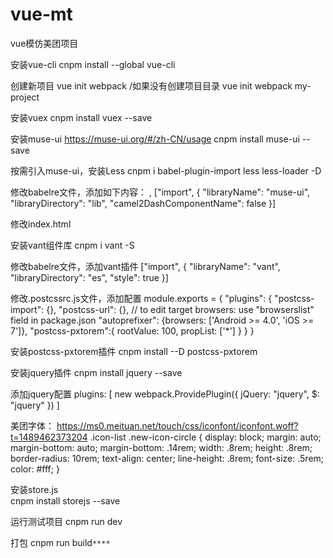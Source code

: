 # vue-mt
vue模仿美团项目


安装vue-cli
cnpm install --global vue-cli

创建新项目
 vue init webpack  /如果没有创建项目目录 vue init webpack my-project

安装vuex
cnpm install vuex --save

安装muse-ui   https://muse-ui.org/#/zh-CN/usage
cnpm install muse-ui --save

 按需引入muse-ui，安装Less
cnpm i babel-plugin-import less less-loader -D

修改babelre文件，添加如下内容：
,
    ["import", {
    "libraryName": "muse-ui",
    "libraryDirectory": "lib",
    "camel2DashComponentName": false
  }]
  
修改index.html
      <meta content="width=device-width,initial-scale=1.0,maximum-scale=1.0,user-scalable=no" name="viewport">
      <meta content="yes" name="apple-mobile-web-app-capable">
      <meta content="black" name="apple-mobile-web-app-status-bar-style">
      <meta content="telephone=no" name="format-detection">
      <meta content="email=no" name="format-detection">
      
      
安装vant组件库
cnpm i vant -S

修改babelre文件，添加vant插件
["import", {
      "libraryName": "vant",
      "libraryDirectory": "es",
      "style": true
    }]
    
修改.postcssrc.js文件，添加配置
module.exports = {
  "plugins": {
    "postcss-import": {},
    "postcss-url": {},
    // to edit target browsers: use "browserslist" field in package.json
    "autoprefixer": {browsers: ['Android >= 4.0', 'iOS >= 7']},
    "postcss-pxtorem":{
      rootValue: 100,
      propList: ['*']
    }
  }
}

安装postcss-pxtorem插件
cnpm install --D postcss-pxtorem


安装jquery插件
cnpm install jquery --save

添加jquery配置
  plugins: [
    new webpack.ProvidePlugin({
      jQuery: "jquery",
      $: "jquery"
    })
  ]
  
  
  美团字体：
  https://ms0.meituan.net/touch/css/iconfont/iconfont.woff?t=1489462373204
      .icon-list .new-icon-circle {
          display: block;
          margin: auto;
              margin-bottom: auto;
          margin-bottom: .14rem;
          width: .8rem;
          height: .8rem;
          border-radius: 10rem;
          text-align: center;
          line-height: .8rem;
          font-size: .5rem;
          color: #fff;
      }
      
      
  安装store.js  
  cnpm install storejs --save
  
运行测试项目
cnpm run dev

打包
cnpm run build`****`

